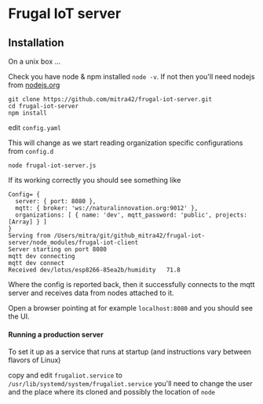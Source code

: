 # Frugal IoT server

## Installation

On a unix box ... 

Check you have node & npm installed `node -v`.
If not then you'll need nodejs from [nodejs.org](https://nodejs.org)

```
git clone https://github.com/mitra42/frugal-iot-server.git
cd frugal-iot-server
npm install
```
edit `config.yaml`

This will change as we start reading organization specific configurations from `config.d`
```
node frugal-iot-server.js
```
If its working correctly you should see something like
```
Config= {
  server: { port: 8080 },
  mqtt: { broker: 'ws://naturalinnovation.org:9012' },
  organizations: [ { name: 'dev', mqtt_password: 'public', projects: [Array] } ]
}
Serving from /Users/mitra/git/github_mitra42/frugal-iot-server/node_modules/frugal-iot-client
Server starting on port 8080
mqtt dev connecting
mqtt dev connect
Received dev/lotus/esp8266-85ea2b/humidity   71.8
```
Where the config is reported back, 
then it successfully connects to the mqtt server
and receives data from nodes attached to it. 

Open a browser pointing at for example `localhost:8080` and you should see the UI.

#### Running a production server
To set it up as a service that runs at startup (and instructions vary between flavors of Linux)

copy and edit `frugaliot.service` to `/usr/lib/systemd/system/frugaliot.service` 
you'll need to change the user and the place where its cloned and possibly the location of `node`
